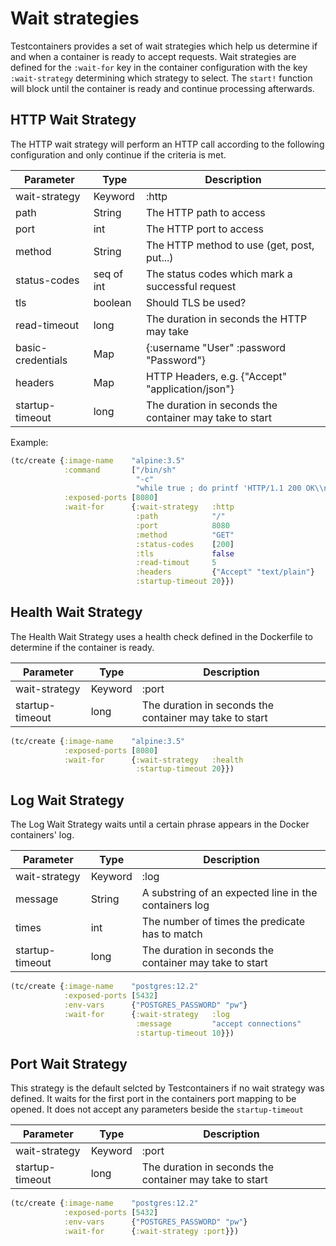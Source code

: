 # Wait strategies

Testcontainers provides a set of wait strategies which help us determine if and when a container is ready to accept
requests. Wait strategies are defined for the `:wait-for` key in the container configuration with the
key `:wait-strategy` determining which strategy to select. The `start!` function will block until the container is ready
and continue processing afterwards.

## HTTP Wait Strategy

The HTTP wait strategy will perform an HTTP call according to the following configuration and only continue if the
criteria is met.

| Parameter         | Type       | Description                                             |
|-------------------|------------|---------------------------------------------------------|
| wait-strategy     | Keyword    | :http                                                   |
| path              | String     | The HTTP path to access                                 |
| port              | int        | The HTTP port to access                                 |
| method            | String     | The HTTP method to use (get, post, put...)              |
| status-codes      | seq of int | The status codes which mark a successful request        |
| tls               | boolean    | Should TLS be used?                                     |
| read-timeout      | long       | The duration in seconds the HTTP may take               |
| basic-credentials | Map        | {:username "User" :password "Password"}                 |
| headers           | Map        | HTTP Headers, e.g. {"Accept" "application/json"}        |
| startup-timeout   | long       | The duration in seconds the container may take to start |

Example:

```clojure
(tc/create {:image-name    "alpine:3.5"
            :command       ["/bin/sh"
                            "-c"
                            "while true ; do printf 'HTTP/1.1 200 OK\\n\\nyay' | nc -l -p 8080; done"]
            :exposed-ports [8080]
            :wait-for      {:wait-strategy   :http
                            :path            "/"
                            :port            8080
                            :method          "GET"
                            :status-codes    [200]
                            :tls             false
                            :read-timout     5
                            :headers         {"Accept" "text/plain"}
                            :startup-timeout 20}})
```

## Health Wait Strategy

The Health Wait Strategy uses a health check defined in the Dockerfile to determine if the container is ready.

| Parameter       | Type    | Description                                             |
|-----------------|---------|---------------------------------------------------------|
| wait-strategy   | Keyword | :port                                                   |
| startup-timeout | long    | The duration in seconds the container may take to start |

```clojure
(tc/create {:image-name    "alpine:3.5"
            :exposed-ports [8080]
            :wait-for      {:wait-strategy   :health
                            :startup-timeout 20}})
```

## Log Wait Strategy

The Log Wait Strategy waits until a certain phrase appears in the Docker containers' log.

| Parameter       | Type    | Description                                             |
|-----------------|---------|---------------------------------------------------------|
| wait-strategy   | Keyword | :log                                                    |
| message         | String  | A substring of an expected line in the containers log   |
| times           | int     | The number of times the predicate has to match          |
| startup-timeout | long    | The duration in seconds the container may take to start |

```clojure
(tc/create {:image-name    "postgres:12.2"
            :exposed-ports [5432]
            :env-vars      {"POSTGRES_PASSWORD" "pw"}
            :wait-for      {:wait-strategy   :log
                            :message         "accept connections"
                            :startup-timeout 10}})
```

## Port Wait Strategy

This strategy is the default selcted by Testcontainers if no wait strategy was defined. It waits for the first port in
the containers port mapping to be opened. It does not accept any parameters beside the `startup-timeout`

| Parameter       | Type    | Description                                             |
|-----------------|---------|---------------------------------------------------------|
| wait-strategy   | Keyword | :port                                                   |
| startup-timeout | long    | The duration in seconds the container may take to start |

```clojure
(tc/create {:image-name    "postgres:12.2"
            :exposed-ports [5432]
            :env-vars      {"POSTGRES_PASSWORD" "pw"}
            :wait-for      {:wait-strategy :port}})
```
